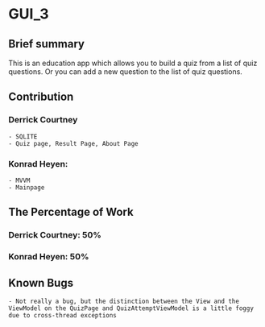 # GUI_3

## Brief summary
This is an education app which allows you to build a quiz from a list of quiz questions. Or you can add a new question to the list of quiz questions.

## Contribution
### Derrick Courtney
    - SQLITE
    - Quiz page, Result Page, About Page
### Konrad Heyen:
    - MVVM
    - Mainpage

## The Percentage of Work
### Derrick Courtney: 50%
### Konrad Heyen: 50%

## Known Bugs
    - Not really a bug, but the distinction between the View and the ViewModel on the QuizPage and QuizAttemptViewModel is a little foggy due to cross-thread exceptions
